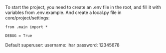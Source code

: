 To start the project, you need to create an .env file in the root, and fill it with variables from .env.example.
And create a local.py file in core/project/settings:
```
from .main import *

DEBUG = True
```

Default superuser:
username: ihar
password: 12345678
